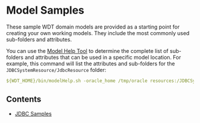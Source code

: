 # Model Samples

These sample WDT domain models are provided as a starting point for creating your own working models. They include the most commonly used sub-folders and attributes. 

You can use the [Model Help Tool](../model_help.md) to determine the complete list of sub-folders and attributes that can be used in a specific model location. For example, this command will list the attributes and sub-folders for the `JDBCSystemResource/JdbcResource` folder:
```yaml
${WDT_HOME}/bin/modelHelp.sh -oracle_home /tmp/oracle resources:/JDBCSystemResource/JdbcResource
```
## Contents
- [JDBC Samples](jdbc.md)
